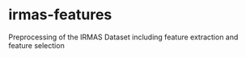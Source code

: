 # irmas-features
Preprocessing of the IRMAS Dataset including feature extraction and feature selection
